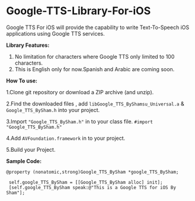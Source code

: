 Google-TTS-Library-For-iOS
==========================

Google TTS For iOS will provide the capability to write Text-To-Speech iOS applications using Google TTS services.

**Library Features:**

1. No limitation for characters where Google TTS only limited to 100 characters.
2. This is English only for now.Spanish and Arabic are coming soon.


**How To use:**

1.Clone git repository or download a ZIP archive (and unzip).

2.Find the downloaded files , add `libGoogle_TTS_ByShamsu_Universal.a` & `Google_TTS_BySham.h`  into your project.

3.Import  `"Google_TTS_BySham.h"` in to your class file. `#import "Google_TTS_BySham.h"`

4.Add `AVFoundation.framework` in to your project.

5.Build your Project.

**Sample Code:**

 `@property (nonatomic,strong)Google_TTS_BySham *google_TTS_BySham;`

~~~
 self.google_TTS_BySham = [[Google_TTS_BySham alloc] init];
 [self.google_TTS_BySham speak:@"This is a Google TTS for iOS By Sham"];
~~~
